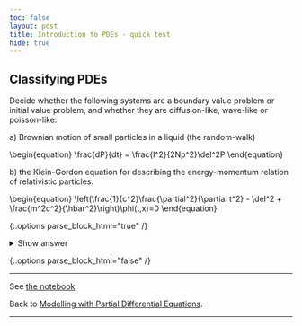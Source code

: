 ```yaml
---
toc: false
layout: post
title: Introduction to PDEs - quick test
hide: true
---
```


## Classifying PDEs

Decide whether the following systems are a boundary value problem or initial value problem, and whether they are diffusion-like, wave-like or poisson-like:

a) Brownian motion of small particles in a liquid (the random-walk)

\begin{equation}
\frac{dP}{dt} = \frac{l^2}{2Np^2}\del^2P
\end{equation}

b) the Klein-Gordon equation for describing the energy-momentum relation of relativistic particles:

\begin{equation}
\left(\frac{1}{c^2}\frac{\partial^2}{\partial t^2} - \del^2 + \frac{m^2c^2}{\hbar^2}\right)\phi(t,x)=0
\end{equation}

{::options parse_block_html="true" /}
<details>
  <summary markdown="span">Show answer</summary>
  
 a) this is an initial value problem described by the diffusion equation   
 b) this is an initial value problem described by the wave equation
 
</details>

{::options parse_block_html="false" /}

---

See [the notebook](https://nu-cem.github.io/CompPhys/2021/08/02/PDE-Intro.html).

Back to [Modelling with Partial Differential Equations](https://nu-cem.github.io/CompPhys/2021/08/02/PDEs.html).

---
